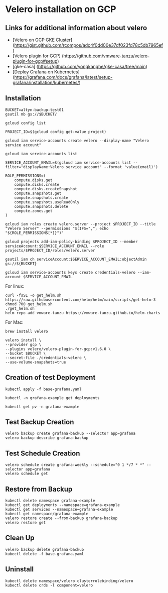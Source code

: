 # Velero installation on GCP
## Links for additional information about velero
* [Velero on GCP GKE Cluster] (https://gist.github.com/rcompos/adc4f0dd00e37df023fd78c5db7965ef)
* [Velero plugin for GCP] (https://github.com/vmware-tanzu/velero-plugin-for-gcp#setup)
* [gke-casa] (https://github.com/yongkanghe/gke-casa/tree/main)
* [Deploy Grafana on Kubernetes] (https://grafana.com/docs/grafana/latest/setup-grafana/installation/kubernetes/)

## Installation
```
BUCKET=altyn-backup-test01
gsutil mb gs://$BUCKET/
```

```
gcloud config list
```

```
PROJECT_ID=$(gcloud config get-value project)
```

```
gcloud iam service-accounts create velero --display-name "Velero service account"
```

```
gcloud iam service-accounts list
```

```
SERVICE_ACCOUNT_EMAIL=$(gcloud iam service-accounts list --filter="displayName:Velero service account" --format 'value(email)')
```

```
ROLE_PERMISSIONS=(
    compute.disks.get
    compute.disks.create
    compute.disks.createSnapshot
    compute.snapshots.get
    compute.snapshots.create
    compute.snapshots.useReadOnly
    compute.snapshots.delete
    compute.zones.get
)
```

```
gcloud iam roles create velero.server --project $PROJECT_ID --title "Velero Server" --permissions "$(IFS=","; echo "${ROLE_PERMISSIONS[*]}")"
```

```
gcloud projects add-iam-policy-binding $PROJECT_ID --member serviceAccount:$SERVICE_ACCOUNT_EMAIL --role projects/$PROJECT_ID/roles/velero.server
```

```
gsutil iam ch serviceAccount:$SERVICE_ACCOUNT_EMAIL:objectAdmin gs://${BUCKET}
```

```
gcloud iam service-accounts keys create credentials-velero --iam-account $SERVICE_ACCOUNT_EMAIL
```

For linux:
```
curl -fsSL -o get_helm.sh https://raw.githubusercontent.com/helm/helm/main/scripts/get-helm-3
chmod 700 get_helm.sh
./get_helm.sh
helm repo add vmware-tanzu https://vmware-tanzu.github.io/helm-charts
```
For Mac:
```
brew install velero
```

```
velero install \
--provider gcp \
--plugins velero/velero-plugin-for-gcp:v1.6.0 \
--bucket $BUCKET \
--secret-file ./credentials-velero \
--use-volume-snapshots=true
```

## Creation of test Deployment
```
kubectl apply -f base-grafana.yaml
```

```
kubectl -n grafana-example get deployments
```

```
kubectl get pv -n grafana-example
```

## Test Backup Creation
```
velero backup create grafana-backup --selector app=grafana
velero backup describe grafana-backup
```

## Test Schedule Creation
```
velero schedule create grafana-weekly --schedule="0 1 */7 * *" --selector app=grafana
velero schedule get
```

## Restore from Backup
```
kubectl delete namespace grafana-example
kubectl get deployments --namespace=grafana-example
kubectl get services --namespace=grafana-example
kubectl get namespace/grafana-example
velero restore create --from-backup grafana-backup
velero restore get
```

## Clean Up
```
velero backup delete grafana-backup
kubectl delete -f base-grafana.yaml
```

## Uninstall
```
kubectl delete namespace/velero clusterrolebinding/velero
kubectl delete crds -l component=velero
```
